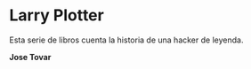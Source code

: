 # Larry Plotter

Esta serie de libros cuenta la historia de una hacker de leyenda.


**Jose Tovar**

